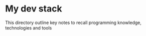 # My dev stack

This directory outline key notes to recall programming knowledge, technologies and tools

